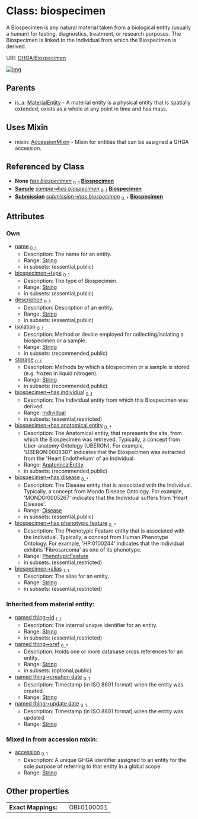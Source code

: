 
# Class: biospecimen


A Biospecimen is any natural material taken from a biological entity (usually a human) for testing, diagnostics, treatment, or research purposes. The Biospecimen is linked to the Individual from which the Biospecimen is derived.

URI: [GHGA:Biospecimen](https://w3id.org/GHGA/Biospecimen)


[![img](https://yuml.me/diagram/nofunky;dir:TB/class/[Submission],[Sample],[PhenotypicFeature],[MaterialEntity],[Individual],[Disease],[PhenotypicFeature]<has%20phenotypic%20feature%200..*-++[Biospecimen&#124;name:string%20%3F;type:string%20%3F;description:string%20%3F;isolation:string%20%3F;storage:string%20%3F;alias:string;accession:string%20%3F;id(i):string;xref(i):string%20*;creation_date(i):string%20%3F;update_date(i):string%20%3F;schema_type(i):string%20%3F;schema_version(i):string%20%3F],[Disease]<has%20disease%200..*-++[Biospecimen],[AnatomicalEntity]<has%20anatomical%20entity%200..*-++[Biospecimen],[Individual]<has%20individual%200..1-++[Biospecimen],[Sample]-%20has%20biospecimen(i)%200..1>[Biospecimen],[Submission]-%20has%20biospecimen(i)%200..1>[Biospecimen],[Sample]++-%20has%20biospecimen%200..1>[Biospecimen],[Submission]++-%20has%20biospecimen%200..*>[Biospecimen],[Biospecimen]uses%20-.->[AccessionMixin],[MaterialEntity]^-[Biospecimen],[AnatomicalEntity],[AccessionMixin])](https://yuml.me/diagram/nofunky;dir:TB/class/[Submission],[Sample],[PhenotypicFeature],[MaterialEntity],[Individual],[Disease],[PhenotypicFeature]<has%20phenotypic%20feature%200..*-++[Biospecimen&#124;name:string%20%3F;type:string%20%3F;description:string%20%3F;isolation:string%20%3F;storage:string%20%3F;alias:string;accession:string%20%3F;id(i):string;xref(i):string%20*;creation_date(i):string%20%3F;update_date(i):string%20%3F;schema_type(i):string%20%3F;schema_version(i):string%20%3F],[Disease]<has%20disease%200..*-++[Biospecimen],[AnatomicalEntity]<has%20anatomical%20entity%200..*-++[Biospecimen],[Individual]<has%20individual%200..1-++[Biospecimen],[Sample]-%20has%20biospecimen(i)%200..1>[Biospecimen],[Submission]-%20has%20biospecimen(i)%200..1>[Biospecimen],[Sample]++-%20has%20biospecimen%200..1>[Biospecimen],[Submission]++-%20has%20biospecimen%200..*>[Biospecimen],[Biospecimen]uses%20-.->[AccessionMixin],[MaterialEntity]^-[Biospecimen],[AnatomicalEntity],[AccessionMixin])

## Parents

 *  is_a: [MaterialEntity](MaterialEntity.md) - A material entity is a physical entity that is spatially extended, exists as a whole at any point in time and has mass.

## Uses Mixin

 *  mixin: [AccessionMixin](AccessionMixin.md) - Mixin for entities that can be assigned a GHGA accession.

## Referenced by Class

 *  **None** *[has biospecimen](has_biospecimen.md)*  <sub>0..1</sub>  **[Biospecimen](Biospecimen.md)**
 *  **[Sample](Sample.md)** *[sample➞has biospecimen](sample_has_biospecimen.md)*  <sub>0..1</sub>  **[Biospecimen](Biospecimen.md)**
 *  **[Submission](Submission.md)** *[submission➞has biospecimen](submission_has_biospecimen.md)*  <sub>0..\*</sub>  **[Biospecimen](Biospecimen.md)**

## Attributes


### Own

 * [name](name.md)  <sub>0..1</sub>
     * Description: The name for an entity.
     * Range: [String](types/String.md)
     * in subsets: (essential,public)
 * [biospecimen➞type](biospecimen_type.md)  <sub>0..1</sub>
     * Description: The type of Biospecimen.
     * Range: [String](types/String.md)
     * in subsets: (essential,public)
 * [description](description.md)  <sub>0..1</sub>
     * Description: Description of an entity.
     * Range: [String](types/String.md)
     * in subsets: (essential,public)
 * [isolation](isolation.md)  <sub>0..1</sub>
     * Description: Method or device employed for collecting/isolating a biospecimen or a sample.
     * Range: [String](types/String.md)
     * in subsets: (recommended,public)
 * [storage](storage.md)  <sub>0..1</sub>
     * Description: Methods by which a biospecimen or a sample is stored (e.g. frozen in liquid nitrogen).
     * Range: [String](types/String.md)
     * in subsets: (recommended,public)
 * [biospecimen➞has individual](biospecimen_has_individual.md)  <sub>0..1</sub>
     * Description: The Individual entity from which this Biospecimen was derived.
     * Range: [Individual](Individual.md)
     * in subsets: (essential,restricted)
 * [biospecimen➞has anatomical entity](biospecimen_has_anatomical_entity.md)  <sub>0..\*</sub>
     * Description: The Anatomical entity, that represents the site, from which the Biospecimen was retrieved. Typically, a concept from Uber-anatomy Ontology (UBERON). For example, 'UBERON:0008307' indicates that the Biospecimen was extracted from the 'Heart Endothelium' of an Individual.
     * Range: [AnatomicalEntity](AnatomicalEntity.md)
     * in subsets: (recommended,public)
 * [biospecimen➞has disease](biospecimen_has_disease.md)  <sub>0..\*</sub>
     * Description: The Disease entity that is associated with the Individual. Typically, a concept from Mondo Disease Ontology. For example, 'MONDO:0005267' indicates that the Individual suffers from 'Heart Disease'.
     * Range: [Disease](Disease.md)
     * in subsets: (essential,public)
 * [biospecimen➞has phenotypic feature](biospecimen_has_phenotypic_feature.md)  <sub>0..\*</sub>
     * Description: The Phenotypic Feature entity that is associated with the Individual. Typically, a concept from Human Phenotype Ontology. For example, 'HP:0100244' indicates that the Individual exhibits 'Fibrosarcoma' as one of its phenotype.
     * Range: [PhenotypicFeature](PhenotypicFeature.md)
     * in subsets: (essential,restricted)
 * [biospecimen➞alias](biospecimen_alias.md)  <sub>1..1</sub>
     * Description: The alias for an entity.
     * Range: [String](types/String.md)
     * in subsets: (essential,restricted)

### Inherited from material entity:

 * [named thing➞id](named_thing_id.md)  <sub>1..1</sub>
     * Description: The internal unique identifier for an entity.
     * Range: [String](types/String.md)
     * in subsets: (essential,restricted)
 * [named thing➞xref](named_thing_xref.md)  <sub>0..\*</sub>
     * Description: Holds one or more database cross references for an entity.
     * Range: [String](types/String.md)
     * in subsets: (optional,public)
 * [named thing➞creation date](named_thing_creation_date.md)  <sub>0..1</sub>
     * Description: Timestamp (in ISO 8601 format) when the entity was created.
     * Range: [String](types/String.md)
 * [named thing➞update date](named_thing_update_date.md)  <sub>0..1</sub>
     * Description: Timestamp (in ISO 8601 format) when the entity was updated.
     * Range: [String](types/String.md)

### Mixed in from accession mixin:

 * [accession](accession.md)  <sub>0..1</sub>
     * Description: A unique GHGA identifier assigned to an entity for the sole purpose of referring to that entity in a global scope.
     * Range: [String](types/String.md)

## Other properties

|  |  |  |
| --- | --- | --- |
| **Exact Mappings:** | | OBI:0100051 |

